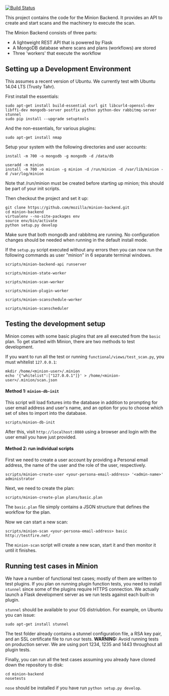 [![Build Status](https://drone.io/github.com/mozilla/minion-backend/status.png)](https://drone.io/github.com/mozilla/minion-backend/latest)

This project contains the code for the Minion Backend. It provides an API to create and start scans and the machinery to execute the scan.

The Minion Backend consists of three parts:

* A lightweight REST API that is powered by Flask
* A MongoDB database where scans and plans (workflows) are stored
* Three 'workers' that execute the workflow

Setting up a Development Environment
------------------------------------

This assumes a recent version of Ubuntu. We currently test with Ubuntu 14.04 LTS (Trusty Tahr).

First install the essentials:

```
sudo apt-get install build-essential curl git libcurl4-openssl-dev libffi-dev mongodb-server postfix python python-dev rabbitmq-server stunnel
sudo pip install --upgrade setuptools
```

And the non-essentials, for various plugins:

```
sudo apt-get install nmap
```

Setup your system with the following directories and user accounts:

```
install -m 700 -o mongodb -g mongodb -d /data/db

useradd -m minion
install -m 700 -o minion -g minion -d /run/minion -d /var/lib/minion -d /var/log/minion
```

Note that /run/minion must be created before starting up minion; this should be part of your init scripts.

Then checkout the project and set it up:

```
git clone https://github.com/mozilla/minion-backend.git
cd minion-backend
virtualenv --no-site-packages env
source env/bin/activate
python setup.py develop
```

Make sure that both mongodb and rabbitmq are running. No configuration changes should be needed when running in the default install mode.

If the `setup.py` script executed without any errors then you can now run the following commands as user "minion" in 6 separate terminal windows.

```
scripts/minion-backend-api runserver
```

```
scripts/minion-state-worker
```

```
scripts/minion-scan-worker
```

```
scripts/minion-plugin-worker
```

```
scripts/minion-scanschedule-worker
```

```
scripts/minion-scanscheduler
```

Testing the development setup
-----------------------------

Minion comes with some basic plugins that are all executed from the `basic` plan. To get started with Minion, there are two methods to test development.

If you want to run all the test or running ``functional/views/test_scan.py``, you must whitelist ``127.0.0.1``:

```
mkdir /home/<minion-user>/.minion
echo '{"whitelist":["127.0.0.1"]}' > /home/<minion-user>/.minion/scan.json
```

#### Method 1: ``minion-db-init``

This script will load fixtures into the database in addition to prompting for user email address and user's name, and an option
for you to choose which set of sites to import into the database.

```
scripts/minion-db-init
```

After this, visit ``http://localhost:8080`` using a browser and login with the user email you have just provided.


#### Method 2: run individual scripts

First we need to create a user account by providing a Personal email address, the name of the user and the role of the user, respectively.

```
scripts/minion-create-user <your-persona-email-address> '<admin-name>' administrator
```

Next, we need to create the plan:

```
scripts/minion-create-plan plans/basic.plan
```

The `basic.plan` file simply contains a JSON structure that defines the workflow for the plan.

Now we can start a new scan:

```
scripts/minion-scan <your-persona-email-address> basic http://testfire.net/
```

The `minion-scan` script will create a new scan, start it and then monitor it until it finishes.


Running test cases in Minion
-----------------------------

We have a number of functional test cases; mostly of them are written to test plugins.
If you plan on running plugin function tests, you need to install ``stunnel``
since some of the plugins require HTTPS connection. We actually launch a Flask development
server as we run tests against each built-in plugin.

``stunnel`` should be available to your OS distriubtion. For example, on 
Ubuntu you can issue:

```
sudo apt-get install stunnel
```

The test folder already contains a stunnel configuration file, a RSA key pair,
and an SSL certificate file to run our tests. **WARNING:** Avoid running tests
on production server. We are using port 1234, 1235 and 1443 throughout all plugin tests.

Finally, you can run all the test cases assuming you already have cloned down
the repository to disk:

```
cd minion-backend
nosetests
```

``nose`` should be installed if you have run ``python setup.py develop``.


